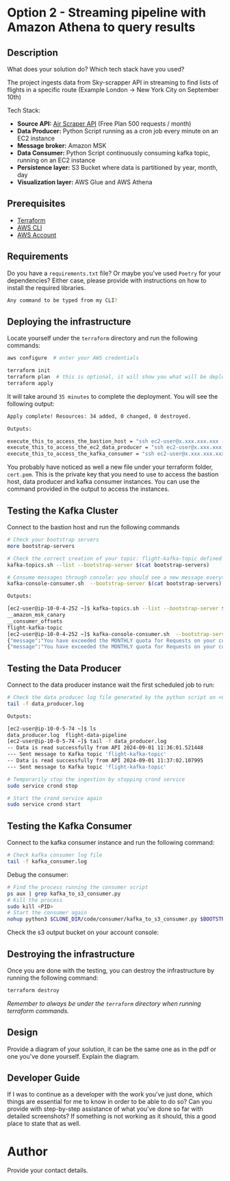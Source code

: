 # Option 2 - Streaming pipeline with Amazon Athena to query results
## Description
What does your solution do? Which tech stack have you used?

The project ingests data from Sky-scrapper API in streaming to find lists of flights in a specific route (Example London -> New York City on September 10th) 

Tech Stack:
- **Source API:** [Air Scraper API](https://rapidapi.com/apiheya/api/sky-scrapper) (Free Plan 500 requests / month)
- **Data Producer:** Python Script running as a cron job every minute on an EC2 instance
- **Message broker:** Amazon MSK
- **Data Consumer:** Python Script continuously consuming kafka topic, running on an EC2 instance
- **Persistence layer:** S3 Bucket where data is partitioned by year, month, day
- **Visualization layer:** AWS Glue and AWS Athena 

## Prerequisites

- [Terraform](https://www.terraform.io/downloads.html)
- [AWS CLI](https://docs.aws.amazon.com/cli/latest/userguide/cli-chap-install.html)
- [AWS Account](https://aws.amazon.com/premiumsupport/knowledge-center/create-and-activate-aws-account/)

## Requirements
Do you have a `requirements.txt` file? Or maybe you've used `Poetry` for your dependencies? Either case, please provide with instructions on how to install the required libraries.

```bash
Any command to be typed from my CLI?
```
## Deploying the infrastructure

Locate yourself under the `terraform` directory and run the following commands:

```bash
aws configure  # enter your AWS credentials

terraform init
terraform plan  # this is optional, it will show you what will be deployed - check that 23 resources will be created
terraform apply
```

It will take around `35 minutes` to complete the deployment. You will see the following output:

```bash
Apply complete! Resources: 34 added, 0 changed, 0 destroyed.

Outputs:

execute_this_to_access_the_bastion_host = "ssh ec2-user@x.xxx.xxx.xxx -i cert.pem"
execute_this_to_access_the_ec2_data_producer = "ssh ec2-user@x.xxx.xxx.xxx -i cert.pem"
execute_this_to_access_the_kafka_consumer = "ssh ec2-user@x.xxx.xxx.xxx -i cert.pem"
```

You probably have noticed as well a new file under your terraform folder, `cert.pem`. This is the private key that you need
to use to access the bastion host, data producer and kafka consumer instances. You can use the command provided in the output to access the instances.


## Testing the Kafka Cluster

Connect to the bastion host and run the following commands

```bash
# Check your bootstrap servers
more bootstrap-servers

# Check the correct creation of your topic: flight-kafka-topic defined in variables.tf
kafka-topics.sh --list --bootstrap-server $(cat bootstrap-servers)

# Consume messages through console: you should see a new message everytime the producer runs the cron job (every minute)
kafka-console-consumer.sh  --bootstrap-server $(cat bootstrap-servers) --topic flight-kafka-topic

Outputs: 

[ec2-user@ip-10-0-4-252 ~]$ kafka-topics.sh --list --bootstrap-server $(cat bootstrap-servers)
__amazon_msk_canary
__consumer_offsets
flight-kafka-topic
[ec2-user@ip-10-0-4-252 ~]$ kafka-console-consumer.sh  --bootstrap-server $(cat bootstrap-servers) --topic flight-kafka-topic
{"message":"You have exceeded the MONTHLY quota for Requests on your current plan, BASIC. Upgrade your plan at https:\/\/rapidapi.com\/apiheya\/api\/sky-scrapper"}
{"message":"You have exceeded the MONTHLY quota for Requests on your current plan, BASIC. Upgrade your plan at https:\/\/rapidapi.com\/apiheya\/api\/sky-scrapper"}

```
## Testing the Data Producer

Connect to the data producer instance wait the first scheduled job to run:

```bash
# Check the data producer log file generated by the python script on <CLONE_DIR>/code/producer/data_producer.py
tail -f data_producer.log

Outputs:

[ec2-user@ip-10-0-5-74 ~]$ ls
data_producer.log  flight-data-pipeline
[ec2-user@ip-10-0-5-74 ~]$ tail -f data_producer.log 
-- Data is read successfully from API 2024-09-01 11:36:01.521448
--- Sent message to Kafka topic 'flight-kafka-topic'
-- Data is read successfully from API 2024-09-01 11:37:02.107995
--- Sent message to Kafka topic 'flight-kafka-topic'

# Temporarily stop the ingestion by stopping crond service
sudo service crond stop

# Start the crond service again
sudo service crond start
```

## Testing the Kafka Consumer

Connect to the kafka consumer instance and run the following command:

```bash
# Check kafka consumer log file
tail -f kafka_consumer.log
```

Debug the consumer:
```bash
# Find the process running the consumer script 
ps aux | grep kafka_to_s3_consumer.py
# Kill the process
sudo kill <PID>
# Start the consumer again
nohup python3 $CLONE_DIR/code/consumer/kafka_to_s3_consumer.py $BOOTSTRAP_SERVERS $SECURITY_PROTOCOL $TOPIC_NAME  $S3_BUCKET_NAME >> /home/ec2-user/kafka_consumer.log 2>&1 &
```

Check the s3 output bucket on your account console:


## Destroying the infrastructure

Once you are done with the testing, you can destroy the infrastructure by running the following command:

```bash
terraform destroy
```

*Remember to always be under the `terraform` directory when running terraform commands.*

## Design
Provide a diagram of your solution, it can be the same one as in the pdf or one you've done yourself. Explain the diagram.

## Developer Guide
If I was to continue as a developer with the work you've just done, which things are essential for me to know in order to be able to do so?
Can you provide with step-by-step assistance of what you've done so far with detailed screenshots? If something is not working as it should, this a good place to state that as well.


# Author
Provide your contact details.
